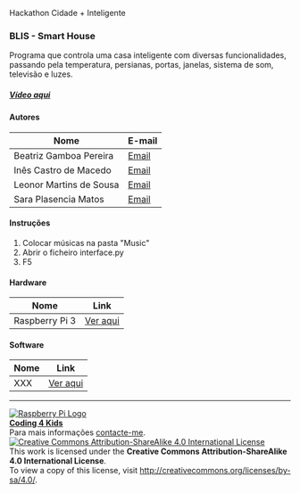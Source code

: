  Hackathon Cidade + Inteligente  

### BLIS - Smart House

Programa que controla uma casa inteligente com diversas funcionalidades, passando pela temperatura, persianas, portas, janelas, sistema de som, televisão e luzes.

##### [Vídeo aqui](Demo/blis.mp4?raw=true)  

#### Autores  

|Nome  |E-mail  |  
|---|---| 
|Beatriz Gamboa Pereira  |[Email](beatrizgpereira@gmail.com)  |  
|Inês Castro de Macedo  |[Email](necas.macedo1@live.com.pt)  |  
|Leonor Martins de Sousa  |[Email](leonormsousa@sapo.pt)  |  
|Sara Plasencia Matos  |[Email](sara.plasencia.matos@gmail.com)  |  

#### Instruções

1. Colocar músicas na pasta "Music"
2. Abrir o ficheiro interface.py
3. F5

#### Hardware  

|Nome  |Link  |  
|---|---|
|Raspberry Pi 3  |[Ver aqui](http://www.raspberrypi.org)  |  

#### Software  

|Nome  |Link  |  
|---|---|  
|XXX  |[Ver aqui](http://www.xxx.yyy)  |  


***  
[![Raspberry Pi Logo](https://upload.wikimedia.org/wikipedia/en/thumb/c/cb/Raspberry_Pi_Logo.svg/50px-Raspberry_Pi_Logo.svg.png)](http://raspberrypi.org)   
[**Coding 4 Kids**](http://coding4kids.github.io/coding4kids/)  
Para mais informações [contacte-me](mailto:nunofilipesantos@gmail.com).  
[![Creative Commons Attribution-ShareAlike 4.0 International License](https://licensebuttons.net/l/by-sa/4.0/88x31.png)](http://creativecommons.org/licenses/by-sa/4.0/)  
This work is licensed under the **Creative Commons Attribution-ShareAlike 4.0 International License**.  
To view a copy of this license, visit http://creativecommons.org/licenses/by-sa/4.0/.  
